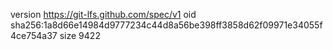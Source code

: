 version https://git-lfs.github.com/spec/v1
oid sha256:1a8d66e14984d9777234c44d8a56be398ff3858d62f09971e34055f4ce754a37
size 9422
